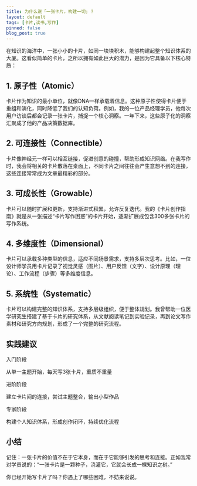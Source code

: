 ```yaml
---
title: 为什么说「一张卡片，构建一切」？
layout: default
tags: [卡片,读书,写作]
pinned: false
blog_post: true
---
```


在知识的海洋中，一张小小的卡片，如同一块块积木，能够构建起整个知识体系的大厦。这看似简单的卡片，之所以拥有如此巨大的潜力，是因为它具备以下核心特质：



## 1. 原子性（Atomic）


卡片作为知识的最小单位，就像DNA一样承载着信息。这种原子性使得卡片便于重组和演化，同时降低了我们的认知负荷。例如，我的一位产品经理学员，他每次用户访谈后都会记录一张卡片，捕捉一个核心洞察。一年下来，这些原子化的洞察汇聚成了他的产品决策数据库。



## 2. 可连接性（Connectible）


卡片像神经元一样可以相互链接，促进创意的碰撞，帮助形成知识网络。在我写作时，我会将相关的卡片散落在桌面上，不同卡片之间往往会产生意想不到的连接，这些连接常常成为文章最精彩的部分。



## 3. 可成长性（Growable）


卡片可以随时扩展和更新，支持渐进式积累，允许反复迭代。我的《卡片创作指南》就是从一张描述“卡片写作困惑”的卡片开始，逐渐扩展成包含300多张卡片的写作系统。



## 4. 多维度性（Dimensional）


卡片可以承载多种类型的信息，适应不同场景需求，支持多层次思考。比如，一位设计师学员用卡片记录了视觉灵感（图片）、用户反馈（文字）、设计原理（理论）、工作流程（步骤）等多维度信息。



## 5. 系统性（Systematic）


卡片可以构建完整的知识体系，支持多层级组织，便于整体规划。我曾帮助一位医学研究生搭建了基于卡片的研究体系，从文献阅读笔记到实验记录，再到论文写作素材和研究方向规划，形成了一个完整的研究流程。



## 实践建议


入门阶段



从单一主题开始，每天写3张卡片，重质不重量



进阶阶段



建立卡片间的连接，尝试主题整合，输出小型作品



专家阶段



构建个人知识体系，形成创作闭环，持续优化流程



## 小结


记住：一张卡片的价值不在于它本身，而在于它能够引发的思考和连接。正如我常对学员说的：“一张卡片是一颗种子，浇灌它，它就会长成一棵知识之树。”



你已经开始写卡片了吗？你遇上了哪些困难，不妨来说说。
